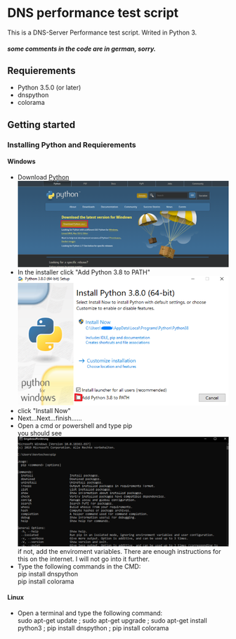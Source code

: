 # DNS performance test script
This is a DNS-Server Performance test script. Writed in Python 3. <br/>
##### some comments in the code are in german, sorry.
## Requierements
* Python 3.5.0 (or later)
* dnspython
* colorama
## Getting started
### Installing Python and Requierements
#### Windows
* Download [Python](https://www.python.org/downloads/)
![](https://github.com/kevtechXx/dnsperf/blob/master/images_readme_file/python_download_page.PNG)
* In the installer click "Add Python 3.8 to PATH" <br/>
![](https://github.com/kevtechXx/dnsperf/blob/master/images_readme_file/pythonv1.png)
* click "Install Now"
* Next...Next...finish......
* Open a cmd or powershell and type pip <br/>
you should see <br/> 
![](https://github.com/kevtechXx/dnsperf/blob/master/images_readme_file/pip.PNG)
if not, add the enviroment variables. There are enough instructions for this on the internet. I will not go into it further.
* Type the following commands in the CMD: <br/>
pip install dnspython <br/>
pip install colorama <br/>
#### Linux
* Open a terminal and type the following command: <br/>
sudo apt-get update ; sudo apt-get upgrade ; sudo apt-get install python3 ; pip install dnspython ; pip install colorama

